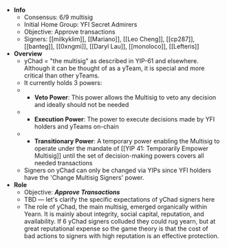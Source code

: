 - **Info**
    - Consensus: 6/9 multisig
    - Initial Home Group: YFI Secret Admirers
    - Objective: Approve transactions
    - Signers: [[milkyklim]], [[Mariano]], [[Leo Cheng]], [[cp287]], [[banteg]], [[0xngmi]], [[Daryl Lau]], [[monoloco]], [[Lefteris]]
- **Overview**
    - yChad = "the multisig" as described in YIP-61 and elsewhere. Although it can be thought of as a yTeam, it is special and more critical than other yTeams.
    - It currently holds 3 powers:
    - - **Veto Power**: This power allows the Multisig to veto any decision and ideally should not be needed
    - - **Execution Power**: The power to execute decisions made by YFI holders and yTeams on-chain
    - - **Transitionary Power**: A temporary power enabling the Multisig to operate under the mandate of [[YIP 41: Temporarily Empower Multisig]] until the set of decision-making powers covers all needed transactions
    - Signers on yChad can only be changed via YIPs since YFI holders have the 'Change Multisig Signers' power.
- **Role**
    - Objective: *__Approve Transactions__*
    - TBD — let's clarify the specific expectations of yChad signers here
    - The role of yChad, the main multisig, emerged organically within Yearn. It is mainly about integrity, social capital, reputation, and availability. If 6 yChad signers colluded they could rug yearn, but at great reputational expense so the game theory is that the cost of bad actions to signers with high reputation is an effective protection.
